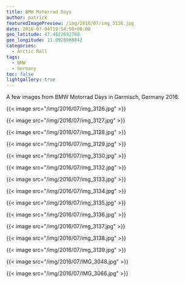 ```yaml
---
title: BMW Motorrad Days
author: patrick
featuredImagePreview: /img/2016/07/img_3126.jpg
date: 2016-07-04T19:54:50+00:00
geo_latitude: 47.4822692768
geo_longitude: 11.0928988842
categories:
  - Arctic Roll
tags:
  - BMW
  - Germany
toc: false
lightgallery: true
---
```

A few images from BMW Motorrad Days in Garmisch, Germany 2016.

<!--more-->
{{< image src="/img/2016/07/img_3126.jpg" >}}

{{< image src="/img/2016/07/img_3127.jpg" >}}

{{< image src="/img/2016/07/img_3128.jpg" >}}

{{< image src="/img/2016/07/img_3129.jpg" >}}

{{< image src="/img/2016/07/img_3130.jpg" >}}

{{< image src="/img/2016/07/img_3132.jpg" >}}

{{< image src="/img/2016/07/img_3133.jpg" >}}

{{< image src="/img/2016/07/img_3134.jpg" >}}

{{< image src="/img/2016/07/img_3135.jpg" >}}

{{< image src="/img/2016/07/img_3136.jpg" >}}

{{< image src="/img/2016/07/img_3137.jpg" >}}

{{< image src="/img/2016/07/img_3138.jpg" >}}

{{< image src="/img/2016/07/img_3139.jpg" >}}

{{< image src="/img/2016/07/IMG_3048.jpg" >}}

{{< image src="/img/2016/07/IMG_3066.jpg" >}}

